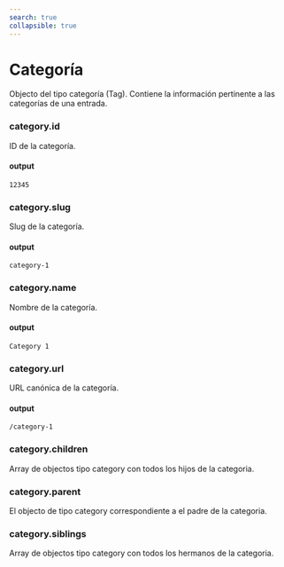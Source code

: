 ```yaml
---
search: true
collapsible: true
---
```


# Categoría

Objecto del tipo categoría (Tag). Contiene la información pertinente a las categorías de una entrada.

### category.id

ID de la categoría. 

#### output

```12345```

### category.slug

Slug de la categoría.

#### output

```category-1```

### category.name

Nombre de la categoría.

#### output

```Category 1```

### category.url

URL canónica de la categoría.

#### output

```/category-1```

### category.children

Array de objectos tipo category con todos los hijos de la categoria.

### category.parent

El objecto de tipo category correspondiente a el padre de la categoria.

### category.siblings

Array de objectos tipo category con todos los hermanos de la categoria.

